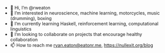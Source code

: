 - 👋 Hi, I’m @rweaton
- 👀 I’m interested in neuroscience, machine learning, motorcycles, music (drumming), boxing 
- 🌱 I’m currently learning Haskell, reinforcement learning, computational linguistics
- 💞️ I’m looking to collaborate on projects that encourage healthy collaboration 
- 📫 How to reach me ryan.eaton@eatonr.me, https://nullexit.org/blog

<!---
rweaton/rweaton is a ✨ special ✨ repository because its `README.md` (this file) appears on your GitHub profile.
You can click the Preview link to take a look at your changes.
--->

